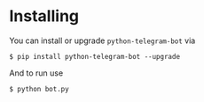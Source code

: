 Installing
==========

You can install or upgrade ``python-telegram-bot`` via

    $ pip install python-telegram-bot --upgrade
And to run use

    $ python bot.py
